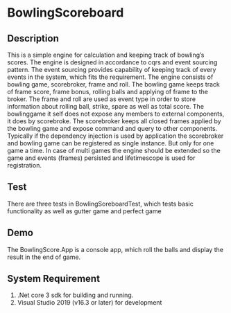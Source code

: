 # BowlingScoreboard

## Description

This is a simple engine for calculation and keeping track of bowling’s scores. 
The engine is designed in accordance to cqrs and event sourcing pattern. The event sourcing provides capability of keeping track of every events in the system, which fits the requirement. 
The engine consists of bowling game, scorebroker, frame and roll. The bowling game keeps track of frame score, frame bonus, rolling balls and applying of frame to the broker. The frame and roll are used as event type in order to store information about rolling ball, strike, spare as well as total score.  The bowlinggame it self does not expose any members to external components, it does by scorebroke. The scorebroker keeps all closed frames applied by the bowling game and expose command and query to other components.  Typically if the dependency injection is used by application the scorebroker and bowling game can be registered as single instance. But only for one game a time. In case of multi games the engine should be extended so the game and events (frames) persisted and lifetimescope is used for registration.

## Test 

There are three tests in BowlingSoreboardTest, which tests basic functionality as well as gutter game and perfect game

## Demo

The BowlingScore.App is a console app, which roll the balls and display the result in the end of game.

## System Requirement

1. .Net core 3 sdk for building and running. 
2. Visual Studio 2019 (v16.3 or later) for development  
 